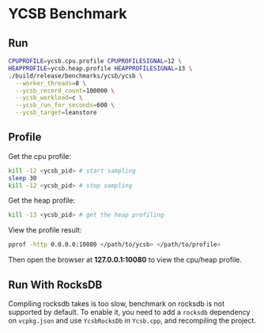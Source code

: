 # YCSB Benchmark

## Run

```sh
CPUPROFILE=ycsb.cpu.profile CPUPROFILESIGNAL=12 \
HEAPPROFILE=ycsb.heap.profile HEAPPROFILESIGNAL=13 \
./build/release/benchmarks/ycsb/ycsb \
  --worker_threads=8 \
  --ycsb_record_count=100000 \
  --ycsb_workload=c \
  --ycsb_run_for_seconds=600 \
  --ycsb_target=leanstore
```

## Profile

Get the cpu profile:

```sh
kill -12 <ycsb_pid> # start sampling
sleep 30
kill -12 <ycsb_pid> # stop sampling
```

Get the heap profile:

```sh
kill -13 <ycsb_pid> # get the heap profiling
```

View the profile result:

```sh
pprof -http 0.0.0.0:10080 </path/to/ycsb> </path/to/profile>
```

Then open the browser at **127.0.0.1:10080** to view the cpu/heap profile.

## Run With RocksDB

Compiling rocksdb takes is too slow, benchmark on rocksdb is not supported by
default. To enable it, you need to add a `rocksdb` dependency on `vcpkg.json`
and use `YcsbRocksDb` in `Ycsb.cpp`, and recompiling the project.